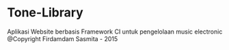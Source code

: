 # Tone-Library

Aplikasi Website berbasis Framework CI untuk pengelolaan music electronic
@Copyright Firdamdam Sasmita - 2015
